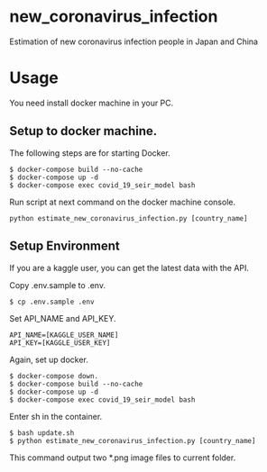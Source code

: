 # new_coronavirus_infection

Estimation of new coronavirus infection people in Japan and China

# Usage

You need install docker machine in your PC.  

## Setup to docker machine.

The following steps are for starting Docker.

```
$ docker-compose build --no-cache
$ docker-compose up -d
$ docker-compose exec covid_19_seir_model bash
```

Run script at next command on the docker machine console.

```
python estimate_new_coronavirus_infection.py [country_name]
```

## Setup Environment

If you are a kaggle user, you can get the latest data with the API.

Copy .env.sample to .env.

```
$ cp .env.sample .env
```

Set API_NAME and API_KEY.

```
API_NAME=[KAGGLE_USER_NAME]
API_KEY=[KAGGLE_USER_KEY]
```

Again, set up docker.  

```
$ docker-compose down.
$ docker-compose build --no-cache
$ docker-compose up -d
$ docker-compose exec covid_19_seir_model bash
```

Enter sh in the container.

```
$ bash update.sh
$ python estimate_new_coronavirus_infection.py [country_name]
```

This command output two *.png image files to current folder.
